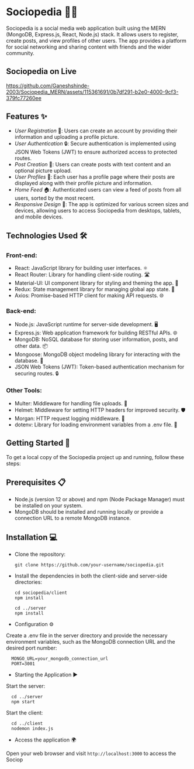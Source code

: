 # Sociopedia 👥🌐
Sociopedia is a social media web application built using the MERN (MongoDB, Express.js, React, Node.js) stack. It allows users to register, create posts, and view profiles of other users. The app provides a platform for social networking and sharing content with friends and the wider community.

## Sociopedia on Live

https://github.com/Ganeshshinde-2003/Sociopedia_MERN/assets/115361691/0b7df291-b2e0-4000-9cf3-379fc77260ee

## Features ✨
- *User Registration* 📝: Users can create an account by providing their information and uploading a profile picture.
- *User Authentication* 🔒: Secure authentication is implemented using JSON Web Tokens (JWT) to ensure authorized access to protected routes.
- *Post Creation* 📝: Users can create posts with text content and an optional picture upload.
- *User Profiles* 👤: Each user has a profile page where their posts are displayed along with their profile picture and information.
- *Home Feed* 🏠: Authenticated users can view a feed of posts from all users, sorted by the most recent.
- *Responsive Design* 📱: The app is optimized for various screen sizes and devices, allowing users to access Sociopedia from desktops, tablets, and mobile devices.

## Technologies Used 🛠️
### Front-end:
- React: JavaScript library for building user interfaces. ⚛️
- React Router: Library for handling client-side routing. 🛣️
- Material-UI: UI component library for styling and theming the app. 🎨
- Redux: State management library for managing global app state. 🔄
- Axios: Promise-based HTTP client for making API requests. 🌐
### Back-end:
- Node.js: JavaScript runtime for server-side development. 🖥️
- Express.js: Web application framework for building RESTful APIs. 🌐
- MongoDB: NoSQL database for storing user information, posts, and other data. 📦
- Mongoose: MongoDB object modeling library for interacting with the database. 🍃
- JSON Web Tokens (JWT): Token-based authentication mechanism for securing routes. 🔒
### Other Tools:
- Multer: Middleware for handling file uploads. 📎
- Helmet: Middleware for setting HTTP headers for improved security. 🛡️
- Morgan: HTTP request logging middleware. 📝
- dotenv: Library for loading environment variables from a .env file. 🔑

## Getting Started 🚀
To get a local copy of the Sociopedia project up and running, follow these steps:

## Prerequisites 📋
- Node.js (version 12 or above) and npm (Node Package Manager) must be installed on your system.
- MongoDB should be installed and running locally or provide a connection URL to a remote MongoDB instance.

## Installation 💻
- Clone the repository:

      git clone https://github.com/your-username/sociopedia.git
    
- Install the dependencies in both the client-side and server-side directories:

      cd sociopedia/client
      npm install

      cd ../server
      npm install

- Configuration ⚙️

Create a .env file in the server directory and provide the necessary environment variables, such as the MongoDB connection URL and the desired port number:

      MONGO_URL=your_mongodb_connection_url
      PORT=3001

- Starting the Application ▶️

Start the server:

      cd ../server
      npm start

Start the client:

      cd ../client
      nodemon index.js

- Access the application 🌍

Open your web browser and visit `http://localhost:3000` to access the Sociop



